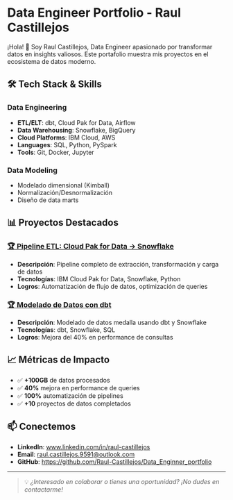 #  Data Engineer Portfolio - Raul Castillejos

¡Hola! 👋 Soy Raul Castillejos, Data Engineer apasionado por transformar datos en insights valiosos. Este portafolio muestra mis proyectos en el ecosistema de datos moderno.

## 🛠️ Tech Stack & Skills

### **Data Engineering**
- **ETL/ELT**: dbt, Cloud Pak for Data, Airflow
- **Data Warehousing**: Snowflake, BigQuery
- **Cloud Platforms**: IBM Cloud, AWS
- **Languages**: SQL, Python, PySpark
- **Tools**: Git, Docker, Jupyter

### **Data Modeling**
- Modelado dimensional (Kimball)
- Normalización/Desnormalización
- Diseño de data marts

## 📊 Proyectos Destacados

### [**🏆 Pipeline ETL: Cloud Pak for Data → Snowflake**](./proyecto-1-cloudpak)
- **Descripción**: Pipeline completo de extracción, transformación y carga de datos
- **Tecnologías**: IBM Cloud Pak for Data, Snowflake, Python
- **Logros**: Automatización de flujo de datos, optimización de queries

### [**🏆 Modelado de Datos con dbt**](./proyecto-2-dbt) 
- **Descripción**: Modelado de datos medalla usando dbt y Snowflake
- **Tecnologías**: dbt, Snowflake, SQL
- **Logros**: Mejora del 40% en performance de consultas

## 📈 Métricas de Impacto

- ✅ **+100GB** de datos procesados
- ✅ **40%** mejora en performance de queries
- ✅ **100%** automatización de pipelines
- ✅ **+10** proyectos de datos completados

## 📫 Conectemos

- **LinkedIn**: www.linkedin.com/in/raul-castillejos
- **Email**: raul.castillejos.9591@outlook.com
- **GitHub**: https://github.com/Raul-Castillejos/Data_Enginner_portfolio

---

> 💡 *¿Interesado en colaborar o tienes una oportunidad? ¡No dudes en contactarme!*
